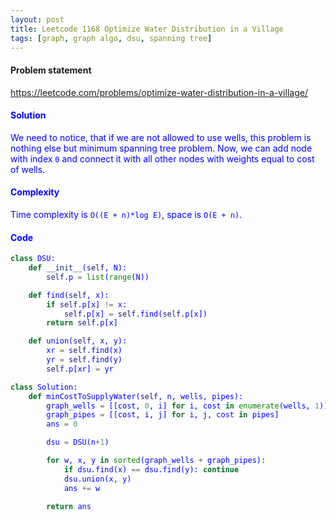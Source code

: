 ```yaml
---
layout: post
title: Leetcode 1168 Optimize Water Distribution in a Village
tags: [graph, graph algo, dsu, spanning tree]
---
```


#### Problem statement

<a href="https://leetcode.com/problems/optimize-water-distribution-in-a-village/"> <font color = blue>https://leetcode.com/problems/optimize-water-distribution-in-a-village/

#### Solution
We need to notice, that if we are not allowed to use wells, this problem is nothing else but minimum spanning tree problem. Now, we can add node with index `0` and connect it with all other nodes with weights equal to cost of wells.

#### Complexity
Time complexity is `O((E + n)*log E)`, space is `O(E + n)`.

#### Code
```python
class DSU:
    def __init__(self, N):
        self.p = list(range(N))

    def find(self, x):
        if self.p[x] != x:
            self.p[x] = self.find(self.p[x])
        return self.p[x]

    def union(self, x, y):
        xr = self.find(x)
        yr = self.find(y)
        self.p[xr] = yr

class Solution:
    def minCostToSupplyWater(self, n, wells, pipes):
        graph_wells = [[cost, 0, i] for i, cost in enumerate(wells, 1)]
        graph_pipes = [[cost, i, j] for i, j, cost in pipes]
        ans = 0

        dsu = DSU(n+1)

        for w, x, y in sorted(graph_wells + graph_pipes):
            if dsu.find(x) == dsu.find(y): continue
            dsu.union(x, y)
            ans += w
        
        return ans
```


